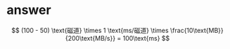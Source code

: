 # answer

$$
(100 - 50) \text{磁道} \times 1 \text{ms/磁道} \times \frac{10\text{MB}}{200\text{MB/s}} = 100\text{ms}
$$